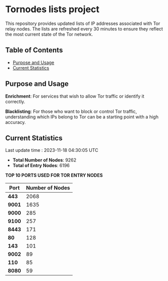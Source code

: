 # Tornodes lists project

This repository provides updated lists of IP addresses associated with Tor relay nodes. The lists are refreshed every 30 minutes to ensure they reflect the most current state of the Tor network.

## Table of Contents

- [Purpose and Usage](#purpose-and-usage)
- [Current Statistics](#current-statistics)


## Purpose and Usage

**Enrichment**: For services that wish to allow Tor traffic or identify it correctly.

**Blacklisting**: For those who want to block or control Tor traffic, understanding which IPs belong to Tor can be a starting point with a high accuracy.

## Current Statistics

Last update time : 2023-11-18 04:30:05 UTC

- **Total Number of Nodes**: 9262
- **Total of Entry Nodes**: 6196

**TOP 10 PORTS USED FOR TOR ENTRY NODES**

| **Port** | **Number of Nodes** |
|------|-----------------|
| **443**   | 2068  |
| **9001**   | 1635  |
| **9000**   | 285  |
| **9100**   | 257  |
| **8443**   | 171  |
| **80**   | 128  |
| **143**   | 101  |
| **9002**   | 89  |
| **110**   | 85  |
| **8080**   | 59  |

